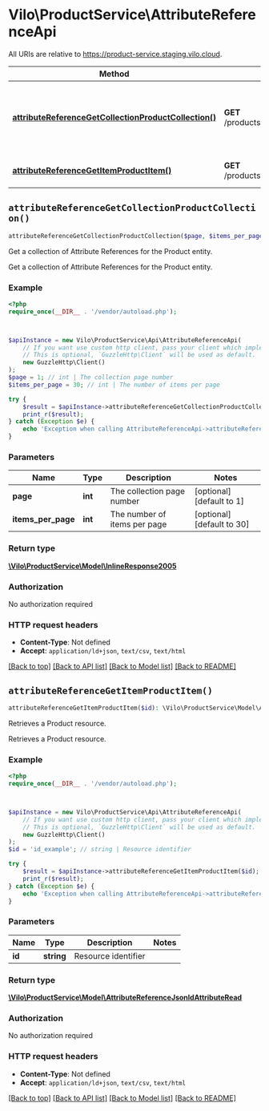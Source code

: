 # Vilo\ProductService\AttributeReferenceApi

All URIs are relative to https://product-service.staging.vilo.cloud.

Method | HTTP request | Description
------------- | ------------- | -------------
[**attributeReferenceGetCollectionProductCollection()**](AttributeReferenceApi.md#attributeReferenceGetCollectionProductCollection) | **GET** /products/attribute_references | Get a collection of Attribute References for the Product entity.
[**attributeReferenceGetItemProductItem()**](AttributeReferenceApi.md#attributeReferenceGetItemProductItem) | **GET** /products/attribute_references/{id} | Retrieves a Product resource.


## `attributeReferenceGetCollectionProductCollection()`

```php
attributeReferenceGetCollectionProductCollection($page, $items_per_page): \Vilo\ProductService\Model\InlineResponse2005
```

Get a collection of Attribute References for the Product entity.

Get a collection of Attribute References for the Product entity.

### Example

```php
<?php
require_once(__DIR__ . '/vendor/autoload.php');



$apiInstance = new Vilo\ProductService\Api\AttributeReferenceApi(
    // If you want use custom http client, pass your client which implements `GuzzleHttp\ClientInterface`.
    // This is optional, `GuzzleHttp\Client` will be used as default.
    new GuzzleHttp\Client()
);
$page = 1; // int | The collection page number
$items_per_page = 30; // int | The number of items per page

try {
    $result = $apiInstance->attributeReferenceGetCollectionProductCollection($page, $items_per_page);
    print_r($result);
} catch (Exception $e) {
    echo 'Exception when calling AttributeReferenceApi->attributeReferenceGetCollectionProductCollection: ', $e->getMessage(), PHP_EOL;
}
```

### Parameters

Name | Type | Description  | Notes
------------- | ------------- | ------------- | -------------
 **page** | **int**| The collection page number | [optional] [default to 1]
 **items_per_page** | **int**| The number of items per page | [optional] [default to 30]

### Return type

[**\Vilo\ProductService\Model\InlineResponse2005**](../Model/InlineResponse2005.md)

### Authorization

No authorization required

### HTTP request headers

- **Content-Type**: Not defined
- **Accept**: `application/ld+json`, `text/csv`, `text/html`

[[Back to top]](#) [[Back to API list]](../../README.md#endpoints)
[[Back to Model list]](../../README.md#models)
[[Back to README]](../../README.md)

## `attributeReferenceGetItemProductItem()`

```php
attributeReferenceGetItemProductItem($id): \Vilo\ProductService\Model\AttributeReferenceJsonldAttributeRead
```

Retrieves a Product resource.

Retrieves a Product resource.

### Example

```php
<?php
require_once(__DIR__ . '/vendor/autoload.php');



$apiInstance = new Vilo\ProductService\Api\AttributeReferenceApi(
    // If you want use custom http client, pass your client which implements `GuzzleHttp\ClientInterface`.
    // This is optional, `GuzzleHttp\Client` will be used as default.
    new GuzzleHttp\Client()
);
$id = 'id_example'; // string | Resource identifier

try {
    $result = $apiInstance->attributeReferenceGetItemProductItem($id);
    print_r($result);
} catch (Exception $e) {
    echo 'Exception when calling AttributeReferenceApi->attributeReferenceGetItemProductItem: ', $e->getMessage(), PHP_EOL;
}
```

### Parameters

Name | Type | Description  | Notes
------------- | ------------- | ------------- | -------------
 **id** | **string**| Resource identifier |

### Return type

[**\Vilo\ProductService\Model\AttributeReferenceJsonldAttributeRead**](../Model/AttributeReferenceJsonldAttributeRead.md)

### Authorization

No authorization required

### HTTP request headers

- **Content-Type**: Not defined
- **Accept**: `application/ld+json`, `text/csv`, `text/html`

[[Back to top]](#) [[Back to API list]](../../README.md#endpoints)
[[Back to Model list]](../../README.md#models)
[[Back to README]](../../README.md)
